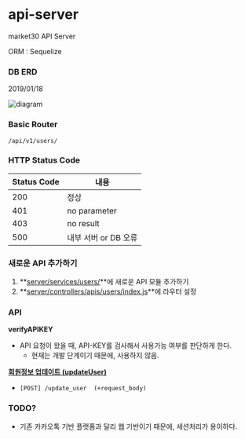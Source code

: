 # api-server

market30 API Server

ORM : Sequelize

### DB ERD

2019/01/18

![diagram](./readme_img/diagram.png)

### Basic Router

```
/api/v1/users/
```

### HTTP Status Code

| Status Code | 내용                 |
| ----------- | -------------------- |
| 200         | 정상                 |
| 401         | no parameter         |
| 403         | no result            |
| 500         | 내부 서버 or DB 오류 |



### 새로운 API 추가하기

1. **[server/services/users/](./server/services/users/)**에 새로운 API 모듈 추가하기
2. **[server/controllers/apis/users/index.js](./server/controllers/apis/users/index.js)**에 라우터 설정


### API

**verifyAPIKEY**

- API 요청이 왔을 때, API-KEY를 검사해서 사용가능 여부를 판단하게 한다.
  - 현재는 개발 단계이기 때문에, 사용하지 않음.

**[회원정보 업데이트 (updateUser)](./readme_img/updateUser.md)**

- ```
  [POST] /update_user  (+request_body)
  ```

### TODO?

- 기존 카카오톡 기반 플랫폼과 달리 웹 기반이기 때문에, 세션처리가 용이하다.
